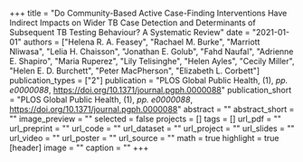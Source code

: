 +++
title = "Do Community-Based Active Case-Finding Interventions Have Indirect Impacts on Wider TB Case Detection and Determinants of Subsequent TB Testing Behaviour? A Systematic Review"
date = "2021-01-01"
authors = ["Helena R. A. Feasey", "Rachael M. Burke", "Marriott Nliwasa", "Lelia H. Chaisson", "Jonathan E. Golub", "Fahd Naufal", "Adrienne E. Shapiro", "Maria Ruperez", "Lily Telisinghe", "Helen Ayles", "Cecily Miller", "Helen E. D. Burchett", "Peter MacPherson", "Elizabeth L. Corbett"]
publication_types = ["2"]
publication = "PLOS Global Public Health, (1), _pp. e0000088_, https://doi.org/10.1371/journal.pgph.0000088"
publication_short = "PLOS Global Public Health, (1), _pp. e0000088_, https://doi.org/10.1371/journal.pgph.0000088"
abstract = ""
abstract_short = ""
image_preview = ""
selected = false
projects = []
tags = []
url_pdf = ""
url_preprint = ""
url_code = ""
url_dataset = ""
url_project = ""
url_slides = ""
url_video = ""
url_poster = ""
url_source = ""
math = true
highlight = true
[header]
image = ""
caption = ""
+++
